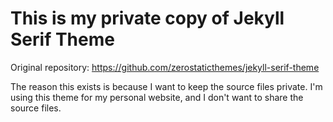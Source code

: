 # This is my private copy of Jekyll Serif Theme

Original repository: https://github.com/zerostaticthemes/jekyll-serif-theme

The reason this exists is because I want to keep the source files private. I'm using this theme for my personal website, and I don't want to share the source files.